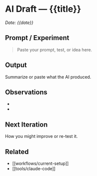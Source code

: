 # AI Draft — {{title}}
_Date: {{date}}_

## Prompt / Experiment
> Paste your prompt, test, or idea here.

## Output
Summarize or paste what the AI produced.

## Observations
-
-

## Next Iteration
How you might improve or re-test it.

## Related
- [[workflows/current-setup]]
- [[tools/claude-code]]
